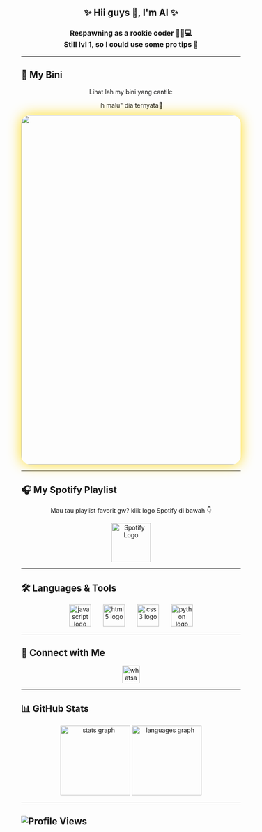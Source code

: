 <h2 align="center">✨ Hii guys 👋, I'm Al ✨</h2>
<h3 align="center">Respawning as a rookie coder 🚶‍♂️💻<br>Still lvl 1, so I could use some pro tips 🙏</h3>

---

## 💖 My Bini
<p align="center">Lihat lah my bini yang cantik:</p>
<p align="center"> ih malu" dia ternyata🤭</p>

<div align="center">
  <img src="https://media1.tenor.com/m/NU-qNSGdB_4AAAAC/sealyx-alya-sometimes-hides-her-feelings-in-russian.gif" 
       width="800" 
       style="border-radius:20px; box-shadow: 0px 0px 30px rgba(255,215,0,0.9);" />
</div>

---

## 🎧 My Spotify Playlist
<p align="center">Mau tau playlist favorit gw? klik logo Spotify di bawah 👇</p>

<div align="center">
  <a href="https://open.spotify.com/playlist/2qHT67jJoRPc3M7IGsoUDM?si=3k1JsR6_TfKpYFDOZx7qBg" target="_blank">
    <img src="https://cdn-icons-png.flaticon.com/512/2111/2111624.png" alt="Spotify Logo" width="90"/>
  </a>
</div>

---

## 🛠️ Languages & Tools
<div align="center">
  <img src="https://cdn.jsdelivr.net/gh/devicons/devicon/icons/javascript/javascript-original.svg" height="50" alt="javascript logo" />
  <img width="20" />
  <img src="https://cdn.jsdelivr.net/gh/devicons/devicon/icons/html5/html5-original.svg" height="50" alt="html5 logo" />
  <img width="20" />
  <img src="https://cdn.jsdelivr.net/gh/devicons/devicon/icons/css3/css3-original.svg" height="50" alt="css3 logo" />
  <img width="20" />
  <img src="https://cdn.jsdelivr.net/gh/devicons/devicon/icons/python/python-original.svg" height="50" alt="python logo" />
</div>

---

## 📩 Connect with Me
<div align="center">
  <a href="https://wa.me/6285134394748" target="_blank">
    <img src="https://img.shields.io/static/v1?message=WhatsApp&logo=whatsapp&label=&color=25D366&logoColor=white&labelColor=&style=for-the-badge" height="40" alt="whatsapp logo" />
  </a>
</div>

---

## 📊 GitHub Stats
<div align="center">
  <img src="https://github-readme-stats.vercel.app/api?username=Alif-Kopling&show_icons=true&theme=tokyonight&hide_border=true&count_private=true" height="160" alt="stats graph" />
  <img src="https://github-readme-stats.vercel.app/api/top-langs/?username=Alif-Kopling&layout=compact&theme=tokyonight&hide_border=true" height="160" alt="languages graph" />
</div>

---

![Profile Views](https://komarev.com/ghpvc/?username=Alif-Kopling&color=00ffe0&style=flat-square&label=PROFILE+VIEWS)
---
